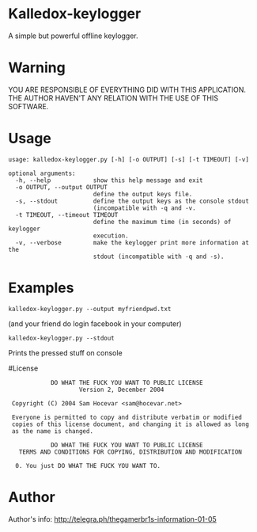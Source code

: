 # Kalledox-keylogger
A simple but powerful offline keylogger.

# Warning
YOU ARE RESPONSIBLE OF EVERYTHING DID WITH THIS APPLICATION. THE AUTHOR HAVEN'T ANY RELATION WITH THE USE OF THIS SOFTWARE.

# Usage

```
usage: kalledox-keylogger.py [-h] [-o OUTPUT] [-s] [-t TIMEOUT] [-v]

optional arguments:
  -h, --help            show this help message and exit
  -o OUTPUT, --output OUTPUT
                        define the output keys file.
  -s, --stdout          define the output keys as the console stdout
                        (incompatible with -q and -v.
  -t TIMEOUT, --timeout TIMEOUT
                        define the maximum time (in seconds) of keylogger
                        execution.
  -v, --verbose         make the keylogger print more information at the
                        stdout (incompatible with -q and -s).
```

# Examples
```
kalledox-keylogger.py --output myfriendpwd.txt
```
(and your friend do login facebook in your computer)  
```
kalledox-keylogger.py --stdout
```
Prints the pressed stuff on console

#License
```
            DO WHAT THE FUCK YOU WANT TO PUBLIC LICENSE
                    Version 2, December 2004

 Copyright (C) 2004 Sam Hocevar <sam@hocevar.net>

 Everyone is permitted to copy and distribute verbatim or modified
 copies of this license document, and changing it is allowed as long
 as the name is changed.

            DO WHAT THE FUCK YOU WANT TO PUBLIC LICENSE
   TERMS AND CONDITIONS FOR COPYING, DISTRIBUTION AND MODIFICATION

  0. You just DO WHAT THE FUCK YOU WANT TO.

```

# Author
Author's info: http://telegra.ph/thegamerbr1s-information-01-05